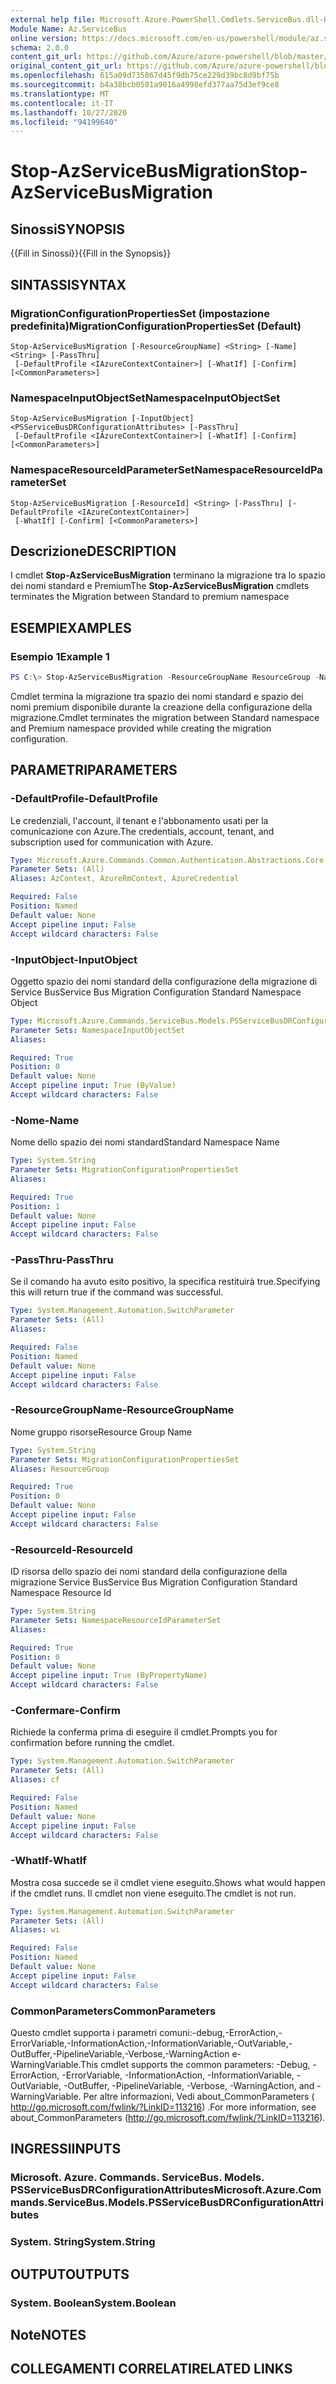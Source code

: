 ```yaml
---
external help file: Microsoft.Azure.PowerShell.Cmdlets.ServiceBus.dll-Help.xml
Module Name: Az.ServiceBus
online version: https://docs.microsoft.com/en-us/powershell/module/az.servicebus/stop-azservicebusmigration
schema: 2.0.0
content_git_url: https://github.com/Azure/azure-powershell/blob/master/src/ServiceBus/ServiceBus/help/Stop-AzServiceBusMigration.md
original_content_git_url: https://github.com/Azure/azure-powershell/blob/master/src/ServiceBus/ServiceBus/help/Stop-AzServiceBusMigration.md
ms.openlocfilehash: 615a09d735867d45f9db75ce229d39bc8d9bf75b
ms.sourcegitcommit: b4a38bcb0501a9016a4998efd377aa75d3ef9ce8
ms.translationtype: MT
ms.contentlocale: it-IT
ms.lasthandoff: 10/27/2020
ms.locfileid: "94199640"
---
```

# <span data-ttu-id="ee865-101">Stop-AzServiceBusMigration</span><span class="sxs-lookup"><span data-stu-id="ee865-101">Stop-AzServiceBusMigration</span></span>

## <span data-ttu-id="ee865-102">Sinossi</span><span class="sxs-lookup"><span data-stu-id="ee865-102">SYNOPSIS</span></span>
<span data-ttu-id="ee865-103">{{Fill in Sinossi}}</span><span class="sxs-lookup"><span data-stu-id="ee865-103">{{Fill in the Synopsis}}</span></span>

## <span data-ttu-id="ee865-104">SINTASSI</span><span class="sxs-lookup"><span data-stu-id="ee865-104">SYNTAX</span></span>

### <span data-ttu-id="ee865-105">MigrationConfigurationPropertiesSet (impostazione predefinita)</span><span class="sxs-lookup"><span data-stu-id="ee865-105">MigrationConfigurationPropertiesSet (Default)</span></span>
```
Stop-AzServiceBusMigration [-ResourceGroupName] <String> [-Name] <String> [-PassThru]
 [-DefaultProfile <IAzureContextContainer>] [-WhatIf] [-Confirm] [<CommonParameters>]
```

### <span data-ttu-id="ee865-106">NamespaceInputObjectSet</span><span class="sxs-lookup"><span data-stu-id="ee865-106">NamespaceInputObjectSet</span></span>
```
Stop-AzServiceBusMigration [-InputObject] <PSServiceBusDRConfigurationAttributes> [-PassThru]
 [-DefaultProfile <IAzureContextContainer>] [-WhatIf] [-Confirm] [<CommonParameters>]
```

### <span data-ttu-id="ee865-107">NamespaceResourceIdParameterSet</span><span class="sxs-lookup"><span data-stu-id="ee865-107">NamespaceResourceIdParameterSet</span></span>
```
Stop-AzServiceBusMigration [-ResourceId] <String> [-PassThru] [-DefaultProfile <IAzureContextContainer>]
 [-WhatIf] [-Confirm] [<CommonParameters>]
```

## <span data-ttu-id="ee865-108">Descrizione</span><span class="sxs-lookup"><span data-stu-id="ee865-108">DESCRIPTION</span></span>
<span data-ttu-id="ee865-109">I cmdlet **Stop-AzServiceBusMigration** terminano la migrazione tra lo spazio dei nomi standard e Premium</span><span class="sxs-lookup"><span data-stu-id="ee865-109">The **Stop-AzServiceBusMigration** cmdlets terminates the Migration between Standard to premium namespace</span></span>

## <span data-ttu-id="ee865-110">ESEMPI</span><span class="sxs-lookup"><span data-stu-id="ee865-110">EXAMPLES</span></span>

### <span data-ttu-id="ee865-111">Esempio 1</span><span class="sxs-lookup"><span data-stu-id="ee865-111">Example 1</span></span>
```powershell
PS C:\> Stop-AzServiceBusMigration -ResourceGroupName ResourceGroup -Name TestingNamespaceStandardMigration
```

<span data-ttu-id="ee865-112">Cmdlet termina la migrazione tra spazio dei nomi standard e spazio dei nomi premium disponibile durante la creazione della configurazione della migrazione.</span><span class="sxs-lookup"><span data-stu-id="ee865-112">Cmdlet terminates the migration between Standard namespace and Premium namespace provided while creating the migration configuration.</span></span>

## <span data-ttu-id="ee865-113">PARAMETRI</span><span class="sxs-lookup"><span data-stu-id="ee865-113">PARAMETERS</span></span>

### <span data-ttu-id="ee865-114">-DefaultProfile</span><span class="sxs-lookup"><span data-stu-id="ee865-114">-DefaultProfile</span></span>
<span data-ttu-id="ee865-115">Le credenziali, l'account, il tenant e l'abbonamento usati per la comunicazione con Azure.</span><span class="sxs-lookup"><span data-stu-id="ee865-115">The credentials, account, tenant, and subscription used for communication with Azure.</span></span>

```yaml
Type: Microsoft.Azure.Commands.Common.Authentication.Abstractions.Core.IAzureContextContainer
Parameter Sets: (All)
Aliases: AzContext, AzureRmContext, AzureCredential

Required: False
Position: Named
Default value: None
Accept pipeline input: False
Accept wildcard characters: False
```

### <span data-ttu-id="ee865-116">-InputObject</span><span class="sxs-lookup"><span data-stu-id="ee865-116">-InputObject</span></span>
<span data-ttu-id="ee865-117">Oggetto spazio dei nomi standard della configurazione della migrazione di Service Bus</span><span class="sxs-lookup"><span data-stu-id="ee865-117">Service Bus Migration Configuration Standard Namespace Object</span></span>

```yaml
Type: Microsoft.Azure.Commands.ServiceBus.Models.PSServiceBusDRConfigurationAttributes
Parameter Sets: NamespaceInputObjectSet
Aliases:

Required: True
Position: 0
Default value: None
Accept pipeline input: True (ByValue)
Accept wildcard characters: False
```

### <span data-ttu-id="ee865-118">-Nome</span><span class="sxs-lookup"><span data-stu-id="ee865-118">-Name</span></span>
<span data-ttu-id="ee865-119">Nome dello spazio dei nomi standard</span><span class="sxs-lookup"><span data-stu-id="ee865-119">Standard Namespace Name</span></span>

```yaml
Type: System.String
Parameter Sets: MigrationConfigurationPropertiesSet
Aliases:

Required: True
Position: 1
Default value: None
Accept pipeline input: False
Accept wildcard characters: False
```

### <span data-ttu-id="ee865-120">-PassThru</span><span class="sxs-lookup"><span data-stu-id="ee865-120">-PassThru</span></span>
<span data-ttu-id="ee865-121">Se il comando ha avuto esito positivo, la specifica restituirà true.</span><span class="sxs-lookup"><span data-stu-id="ee865-121">Specifying this will return true if the command was successful.</span></span>

```yaml
Type: System.Management.Automation.SwitchParameter
Parameter Sets: (All)
Aliases:

Required: False
Position: Named
Default value: None
Accept pipeline input: False
Accept wildcard characters: False
```

### <span data-ttu-id="ee865-122">-ResourceGroupName</span><span class="sxs-lookup"><span data-stu-id="ee865-122">-ResourceGroupName</span></span>
<span data-ttu-id="ee865-123">Nome gruppo risorse</span><span class="sxs-lookup"><span data-stu-id="ee865-123">Resource Group Name</span></span>

```yaml
Type: System.String
Parameter Sets: MigrationConfigurationPropertiesSet
Aliases: ResourceGroup

Required: True
Position: 0
Default value: None
Accept pipeline input: False
Accept wildcard characters: False
```

### <span data-ttu-id="ee865-124">-ResourceId</span><span class="sxs-lookup"><span data-stu-id="ee865-124">-ResourceId</span></span>
<span data-ttu-id="ee865-125">ID risorsa dello spazio dei nomi standard della configurazione della migrazione Service Bus</span><span class="sxs-lookup"><span data-stu-id="ee865-125">Service Bus Migration Configuration Standard Namespace Resource Id</span></span>

```yaml
Type: System.String
Parameter Sets: NamespaceResourceIdParameterSet
Aliases:

Required: True
Position: 0
Default value: None
Accept pipeline input: True (ByPropertyName)
Accept wildcard characters: False
```

### <span data-ttu-id="ee865-126">-Confermare</span><span class="sxs-lookup"><span data-stu-id="ee865-126">-Confirm</span></span>
<span data-ttu-id="ee865-127">Richiede la conferma prima di eseguire il cmdlet.</span><span class="sxs-lookup"><span data-stu-id="ee865-127">Prompts you for confirmation before running the cmdlet.</span></span>

```yaml
Type: System.Management.Automation.SwitchParameter
Parameter Sets: (All)
Aliases: cf

Required: False
Position: Named
Default value: None
Accept pipeline input: False
Accept wildcard characters: False
```

### <span data-ttu-id="ee865-128">-WhatIf</span><span class="sxs-lookup"><span data-stu-id="ee865-128">-WhatIf</span></span>
<span data-ttu-id="ee865-129">Mostra cosa succede se il cmdlet viene eseguito.</span><span class="sxs-lookup"><span data-stu-id="ee865-129">Shows what would happen if the cmdlet runs.</span></span>
<span data-ttu-id="ee865-130">Il cmdlet non viene eseguito.</span><span class="sxs-lookup"><span data-stu-id="ee865-130">The cmdlet is not run.</span></span>

```yaml
Type: System.Management.Automation.SwitchParameter
Parameter Sets: (All)
Aliases: wi

Required: False
Position: Named
Default value: None
Accept pipeline input: False
Accept wildcard characters: False
```

### <span data-ttu-id="ee865-131">CommonParameters</span><span class="sxs-lookup"><span data-stu-id="ee865-131">CommonParameters</span></span>
<span data-ttu-id="ee865-132">Questo cmdlet supporta i parametri comuni:-debug,-ErrorAction,-ErrorVariable,-InformationAction,-InformationVariable,-OutVariable,-OutBuffer,-PipelineVariable,-Verbose,-WarningAction e-WarningVariable.</span><span class="sxs-lookup"><span data-stu-id="ee865-132">This cmdlet supports the common parameters: -Debug, -ErrorAction, -ErrorVariable, -InformationAction, -InformationVariable, -OutVariable, -OutBuffer, -PipelineVariable, -Verbose, -WarningAction, and -WarningVariable.</span></span> <span data-ttu-id="ee865-133">Per altre informazioni, Vedi about_CommonParameters ( http://go.microsoft.com/fwlink/?LinkID=113216) .</span><span class="sxs-lookup"><span data-stu-id="ee865-133">For more information, see about_CommonParameters (http://go.microsoft.com/fwlink/?LinkID=113216).</span></span>

## <span data-ttu-id="ee865-134">INGRESSI</span><span class="sxs-lookup"><span data-stu-id="ee865-134">INPUTS</span></span>

### <span data-ttu-id="ee865-135">Microsoft. Azure. Commands. ServiceBus. Models. PSServiceBusDRConfigurationAttributes</span><span class="sxs-lookup"><span data-stu-id="ee865-135">Microsoft.Azure.Commands.ServiceBus.Models.PSServiceBusDRConfigurationAttributes</span></span>

### <span data-ttu-id="ee865-136">System. String</span><span class="sxs-lookup"><span data-stu-id="ee865-136">System.String</span></span>

## <span data-ttu-id="ee865-137">OUTPUT</span><span class="sxs-lookup"><span data-stu-id="ee865-137">OUTPUTS</span></span>

### <span data-ttu-id="ee865-138">System. Boolean</span><span class="sxs-lookup"><span data-stu-id="ee865-138">System.Boolean</span></span>

## <span data-ttu-id="ee865-139">Note</span><span class="sxs-lookup"><span data-stu-id="ee865-139">NOTES</span></span>

## <span data-ttu-id="ee865-140">COLLEGAMENTI CORRELATI</span><span class="sxs-lookup"><span data-stu-id="ee865-140">RELATED LINKS</span></span>
